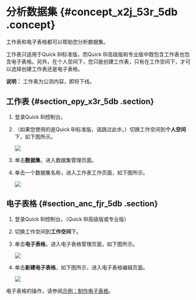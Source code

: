 # 分析数据集 {#concept_x2j_53r_5db .concept}

工作表和电子表格都可以帮助您分析数据集。

工作表只适用于Quick BI标准版，而Quick BI高级版和专业版中既包含工作表也包含电子表格。另外，在个人空间下，您只能创建工作表，只有在工作空间下，才可以选择创建工作表还是电子表格。

**说明：** 工作表为公测内容，即将下线。

## 工作表 {#section_epy_x3r_5db .section}

1.  登录Quick BI控制台。
2.  （如果您使用的是Quick BI标准版，请跳过此步。）切换工作空间到**个人空间**下，如下图所示。

    ![](http://static-aliyun-doc.oss-cn-hangzhou.aliyuncs.com/assets/img/9094/15342146431331_zh-CN.png)

3.  单击**数据集**，进入数据集管理页面。
4.  单击一个数据集名称，进入工作表工作页面，如下图所示。

    ![](http://static-aliyun-doc.oss-cn-hangzhou.aliyuncs.com/assets/img/9094/15342146431332_zh-CN.png)


## 电子表格 {#section_anc_fjr_5db .section}

1.  登录Quick BI控制台。（Quick BI高级版或专业版）
2.  切换工作空间到**工作空间**下。
3.  单击**电子表格**，进入电子表格管理页面，如下图所示。

    ![](http://static-aliyun-doc.oss-cn-hangzhou.aliyuncs.com/assets/img/9094/15342146431333_zh-CN.png)

4.  单击**新建电子表格**，如下图所示，进入电子表格编辑页面。

    ![](http://static-aliyun-doc.oss-cn-hangzhou.aliyuncs.com/assets/img/9094/15342146431334_zh-CN.png)


电子表格的操作，请参阅[示例：制作电子表格](intl.zh-CN/快速入门/示例：制作电子表格.md#)。

